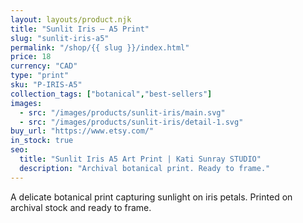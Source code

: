 ```yaml
---
layout: layouts/product.njk
title: "Sunlit Iris – A5 Print"
slug: "sunlit-iris-a5"
permalink: "/shop/{{ slug }}/index.html"
price: 18
currency: "CAD"
type: "print"
sku: "P-IRIS-A5"
collection_tags: ["botanical","best-sellers"]
images:
  - src: "/images/products/sunlit-iris/main.svg"
  - src: "/images/products/sunlit-iris/detail-1.svg"
buy_url: "https://www.etsy.com/"
in_stock: true
seo:
  title: "Sunlit Iris A5 Art Print | Kati Sunray STUDIO"
  description: "Archival botanical print. Ready to frame."
---
```


A delicate botanical print capturing sunlight on iris petals. Printed on archival stock and ready to frame.
